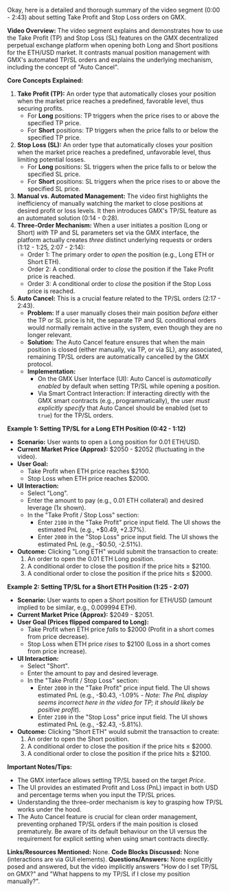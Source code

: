 Okay, here is a detailed and thorough summary of the video segment (0:00 - 2:43) about setting Take Profit and Stop Loss orders on GMX.

**Video Overview:**
The video segment explains and demonstrates how to use the Take Profit (TP) and Stop Loss (SL) features on the GMX decentralized perpetual exchange platform when opening both Long and Short positions for the ETH/USD market. It contrasts manual position management with GMX's automated TP/SL orders and explains the underlying mechanism, including the concept of "Auto Cancel".

**Core Concepts Explained:**

1.  **Take Profit (TP):** An order type that automatically closes your position when the market price reaches a predefined, favorable level, thus securing profits.
    *   For **Long** positions: TP triggers when the price rises to or above the specified TP price.
    *   For **Short** positions: TP triggers when the price falls to or below the specified TP price.
2.  **Stop Loss (SL):** An order type that automatically closes your position when the market price reaches a predefined, unfavorable level, thus limiting potential losses.
    *   For **Long** positions: SL triggers when the price falls to or below the specified SL price.
    *   For **Short** positions: SL triggers when the price rises to or above the specified SL price.
3.  **Manual vs. Automated Management:** The video first highlights the inefficiency of manually watching the market to close positions at desired profit or loss levels. It then introduces GMX's TP/SL feature as an automated solution (0:14 - 0:28).
4.  **Three-Order Mechanism:** When a user initiates a position (Long or Short) *with* TP and SL parameters set via the GMX interface, the platform actually creates *three* distinct underlying requests or orders (1:12 - 1:25, 2:07 - 2:14):
    *   Order 1: The primary order to *open* the position (e.g., Long ETH or Short ETH).
    *   Order 2: A conditional order to *close* the position if the Take Profit price is reached.
    *   Order 3: A conditional order to *close* the position if the Stop Loss price is reached.
5.  **Auto Cancel:** This is a crucial feature related to the TP/SL orders (2:17 - 2:43).
    *   **Problem:** If a user manually closes their main position *before* either the TP or SL price is hit, the separate TP and SL conditional orders would normally remain active in the system, even though they are no longer relevant.
    *   **Solution:** The Auto Cancel feature ensures that when the main position is closed (either manually, via TP, or via SL), any associated, remaining TP/SL orders are automatically cancelled by the GMX protocol.
    *   **Implementation:**
        *   On the GMX User Interface (UI): Auto Cancel is *automatically enabled* by default when setting TP/SL while opening a position.
        *   Via Smart Contract Interaction: If interacting directly with the GMX smart contracts (e.g., programmatically), the user *must explicitly specify* that Auto Cancel should be enabled (set to `true`) for the TP/SL orders.

**Example 1: Setting TP/SL for a Long ETH Position (0:42 - 1:12)**

*   **Scenario:** User wants to open a Long position for 0.01 ETH/USD.
*   **Current Market Price (Approx):** $2050 - $2052 (fluctuating in the video).
*   **User Goal:**
    *   Take Profit when ETH price reaches $2100.
    *   Stop Loss when ETH price reaches $2000.
*   **UI Interaction:**
    *   Select "Long".
    *   Enter the amount to pay (e.g., 0.01 ETH collateral) and desired leverage (1x shown).
    *   In the "Take Profit / Stop Loss" section:
        *   Enter `2100` in the "Take Profit" price input field. The UI shows the estimated PnL (e.g., +$0.49, +2.37%).
        *   Enter `2000` in the "Stop Loss" price input field. The UI shows the estimated PnL (e.g., -$0.50, -2.51%).
*   **Outcome:** Clicking "Long ETH" would submit the transaction to create:
    1.  An order to open the 0.01 ETH Long position.
    2.  A conditional order to close the position if the price hits ≥ $2100.
    3.  A conditional order to close the position if the price hits ≤ $2000.

**Example 2: Setting TP/SL for a Short ETH Position (1:25 - 2:07)**

*   **Scenario:** User wants to open a Short position for ETH/USD (amount implied to be similar, e.g., 0.009994 ETH).
*   **Current Market Price (Approx):** $2049 - $2051.
*   **User Goal (Prices flipped compared to Long):**
    *   Take Profit when ETH price *falls* to $2000 (Profit in a short comes from price decrease).
    *   Stop Loss when ETH price *rises* to $2100 (Loss in a short comes from price increase).
*   **UI Interaction:**
    *   Select "Short".
    *   Enter the amount to pay and desired leverage.
    *   In the "Take Profit / Stop Loss" section:
        *   Enter `2000` in the "Take Profit" price input field. The UI shows estimated PnL (e.g., -$0.43, -1.09% - *Note: The PnL display seems incorrect here in the video for TP; it should likely be positive profit*).
        *   Enter `2100` in the "Stop Loss" price input field. The UI shows estimated PnL (e.g., -$2.43, -5.81%).
*   **Outcome:** Clicking "Short ETH" would submit the transaction to create:
    1.  An order to open the Short position.
    2.  A conditional order to close the position if the price hits ≤ $2000.
    3.  A conditional order to close the position if the price hits ≥ $2100.

**Important Notes/Tips:**

*   The GMX interface allows setting TP/SL based on the target *Price*.
*   The UI provides an estimated Profit and Loss (PnL) impact in both USD and percentage terms when you input the TP/SL prices.
*   Understanding the three-order mechanism is key to grasping how TP/SL works under the hood.
*   The Auto Cancel feature is crucial for clean order management, preventing orphaned TP/SL orders if the main position is closed prematurely. Be aware of its default behaviour on the UI versus the requirement for explicit setting when using smart contracts directly.

**Links/Resources Mentioned:** None.
**Code Blocks Discussed:** None (interactions are via GUI elements).
**Questions/Answers:** None explicitly posed and answered, but the video implicitly answers "How do I set TP/SL on GMX?" and "What happens to my TP/SL if I close my position manually?".